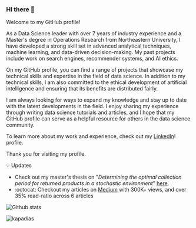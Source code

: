 ### Hi there 👋

Welcome to my GitHub profile! 

As a Data Science leader with over 7 years of industry experience and a Master's degree in Operations Research from Northeastern University, I have developed a strong skill set in advanced analytical techniques, machine learning, and data-driven decision-making. My past projects include work on search engines, recommender systems, and AI ethics.

On my GitHub profile, you can find a range of projects that showcase my technical skills and expertise in the field of data science. In addition to my technical skills, I am also committed to the ethical development of artificial intelligence and ensuring that its benefits are distributed fairly.

I am always looking for ways to expand my knowledge and stay up to date with the latest developments in the field. I enjoy sharing my experience through writing data science tutorials and articles, and I hope that my GitHub profile can serve as a helpful resource for others in the data science community.

To learn more about my work and experience, check out my [LinkedIn](https://www.linkedin.com/in/shashankkapadia/)! profile.

Thank you for visiting my profile.

:bulb: Updates

- Check out my master's thesis on "_Determining the optimal collection period for returned products in a stochastic environment_" [here](https://www.inderscienceonline.com/doi/abs/10.1504/IJLSM.2019.099660).
- :octocat: Checkout my articles on [Medium](https://medium.com/@shashank.kapadia) with 300K+ views, and over 35% read-ratio across 6 articles

<!--
**kapadias/kapadias** is a ✨ _special_ ✨ repository because its `README.md` (this file) appears on your GitHub profile.

Here are some ideas to get you started:

- 🔭 I’m currently working on ...
- 🌱 I’m currently learning ...
- 👯 I’m looking to collaborate on ...
- 🤔 I’m looking for help with ...
- 💬 Ask me about ...
- 📫 How to reach me: ...
- 😄 Pronouns: ...
- ⚡ Fun fact: ...
-->

![Github stats](https://github-readme-stats.vercel.app/api?username=kapadias)

<p align="left"> <img src="https://komarev.com/ghpvc/?username=kapadias" alt="kapadias" /> </p>
